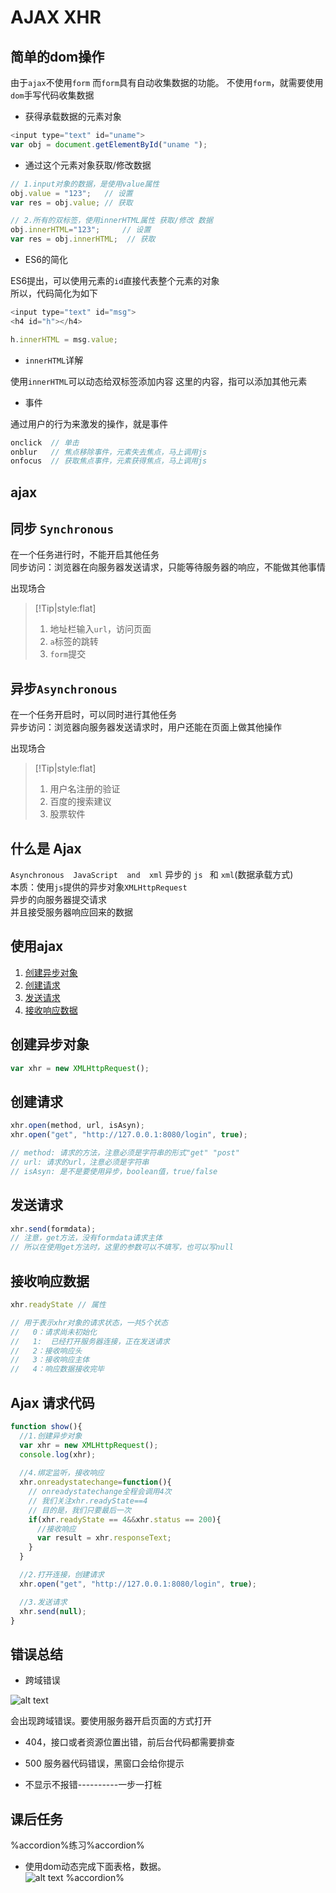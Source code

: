 # AJAX XHR

## 简单的dom操作

由于`ajax`不使用`form`
而`form`具有自动收集数据的功能。
不使用`form`，就需要使用`dom`手写代码收集数据

- 获得承载数据的元素对象

```js
<input type="text" id="uname">
var obj = document.getElementById("uname ");
```

- 通过这个元素对象获取/修改数据

```js
// 1.input对象的数据，是使用value属性
obj.value = "123";   // 设置
var res = obj.value; // 获取

// 2.所有的双标签，使用innerHTML属性 获取/修改 数据
obj.innerHTML="123";     // 设置
var res = obj.innerHTML;  // 获取
```

- ES6的简化

ES6提出，可以使用元素的`id`直接代表整个元素的对象   
所以，代码简化为如下
```js
<input type="text" id="msg">
<h4 id="h"></h4>

h.innerHTML = msg.value; 
```

- `innerHTML`详解

使用`innerHTML`可以动态给双标签添加内容
这里的内容，指可以添加其他元素

- 事件

通过用户的行为来激发的操作，就是事件

```js
onclick  // 单击
onblur   // 焦点移除事件，元素失去焦点，马上调用js
onfocus  // 获取焦点事件，元素获得焦点，马上调用js
```

## ajax

## 同步 `Synchronous`

在一个任务进行时，不能开启其他任务    
同步访问：浏览器在向服务器发送请求，只能等待服务器的响应，不能做其他事情    

出现场合

> [!Tip|style:flat]
> 1. 地址栏输入`url`，访问页面
> 2. `a`标签的跳转
> 3. `form`提交

## 异步`Asynchronous`

在一个任务开启时，可以同时进行其他任务    
异步访问：浏览器向服务器发送请求时，用户还能在页面上做其他操作    

出现场合
> [!Tip|style:flat]
> 1. 用户名注册的验证
> 2. 百度的搜索建议
> 3. 股票软件

## 什么是 Ajax

`Asynchronous  JavaScript  and  xml`
异步的  `js ` 和  `xml`(数据承载方式)   
本质：使用`js`提供的异步对象`XMLHttpRequest`    
异步的向服务器提交请求    
并且接受服务器响应回来的数据

## 使用ajax

1. [创建异步对象](#创建异步对象)
2. [创建请求](#创建请求)
3. [发送请求](#发送请求)
4. [接收响应数据](#接收响应数据)

## 创建异步对象

```js
var xhr = new XMLHttpRequest();
```

## 创建请求

```js
xhr.open(method, url, isAsyn);
xhr.open("get", "http://127.0.0.1:8080/login", true);

// method: 请求的方法，注意必须是字符串的形式"get" "post"
// url: 请求的url，注意必须是字符串
// isAsyn: 是不是要使用异步，boolean值，true/false
```

## 发送请求

```js
xhr.send(formdata);
// 注意，get方法，没有formdata请求主体
// 所以在使用get方法时，这里的参数可以不填写，也可以写null
```

## 接收响应数据

```js
xhr.readyState // 属性

// 用于表示xhr对象的请求状态，一共5个状态
//   0：请求尚未初始化
//   1:  已经打开服务器连接，正在发送请求
//   2：接收响应头
//   3：接收响应主体
//   4：响应数据接收完毕
```

## Ajax 请求代码

```js
function show(){
  //1.创建异步对象
  var xhr = new XMLHttpRequest();
  console.log(xhr);
  
  //4.绑定监听，接收响应
  xhr.onreadystatechange=function(){
    // onreadystatechange全程会调用4次
    // 我们关注xhr.readyState==4
    // 目的是，我们只要最后一次
    if(xhr.readyState == 4&&xhr.status == 200){
      //接收响应
      var result = xhr.responseText;
    }
  }

  //2.打开连接，创建请求
  xhr.open("get", "http://127.0.0.1:8080/login", true);

  //3.发送请求
  xhr.send(null);
}
```

## 错误总结

- 跨域错误

![alt text](https://images.chibamai.xyz/wiki/image/ajax/access.png)

会出现跨域错误。要使用服务器开启页面的方式打开

- 404，接口或者资源位置出错，前后台代码都需要排查

- 500 服务器代码错误，黑窗口会给你提示

- 不显示不报错----------一步一打桩

## 课后任务

%accordion%练习%accordion%
- 使用dom动态完成下面表格，数据。   
  ![alt text](https://images.chibamai.xyz/wiki/image/ajax/exercise.png)
%accordion%

